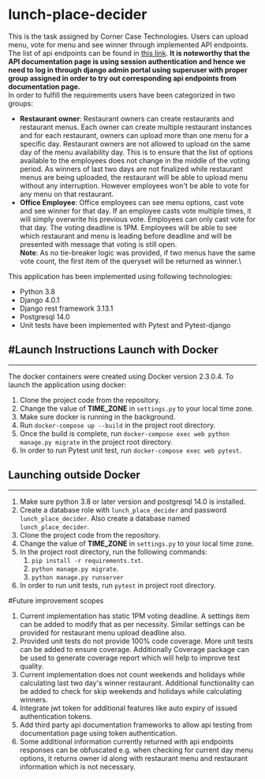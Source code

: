 # lunch-place-decider
This is the task assigned by Corner Case Technologies. Users can upload menu, vote for menu and see winner through 
implemented API endpoints. The list of api endpoints can be found in [this link](http://127.0.0.1:8000/api-docs/). 
**It is noteworthy that the API documentation page is using session authentication and hence we need to log in through 
django admin portal using superuser with proper group assigned in order to try out corresponding api endpoints from 
documentation page.**  
In order to fulfill the requirements users have been categorized in two groups: 
- **Restaurant owner**: Restaurant owners can create restaurants and restaurant menus. Each owner can create multiple 
restaurant instances and for each restaurant, owners can upload more than one menu for a specific day. Restaurant owners
are not allowed to upload  on the same day of the menu availability day. This is to ensure that the list of options 
available to the employees does not change in the middle of the voting period. As winners of last two days are not 
finalized while restaurant menus are being uploaded, the restaurant will be able to upload menu without any interruption.
However employees won't be able to vote for any menu on that restaurant. 
- **Office Employee**: Office employees can see menu options, cast vote and see winner for that day. If an employee
casts vote multiple times, it will simply overwrite his previous vote. Employees can only cast vote for that day. 
The voting deadline is 1PM. Employees will be able to see which restaurant and menu is leading before deadline and will
be presented with message that voting is still open.\
**Note**: As no tie-breaker logic was provided, if two menus have the same vote count, the first item of the queryset 
will be returned as winner.\

This application has been implemented using following technologies:
- Python 3.8
- Django 4.0.1
- Django rest framework 3.13.1
- Postgresql 14.0
- Unit tests have been implemented with Pytest and Pytest-django

#Launch Instructions
Launch with Docker
---------------------
--------------------
The docker containers were created using Docker version 2.3.0.4. To launch the application 
using docker:
1. Clone the project code from the repository.
2. Change the value of **TIME_ZONE** in `settings.py` to your local time zone.
3. Make sure docker is running in the background.
4. Run ``docker-compose up --build`` in the project root directory.
5. Once the build is complete, run ``docker-compose exec web python manage.py migrate`` in
the project root directory.
6. In order to run Pytest unit test, run ``docker-compose exec web pytest``.

Launching outside Docker
----------------------------
---------------------------
1. Make sure python 3.8 or later version and postgresql 14.0 is installed.
2. Create a database role with ``lunch_place_decider`` and password ``lunch_place_decider``. 
Also create a database named `lunch_place_decider`.
3. Clone the project code from the repository.
4. Change the value of **TIME_ZONE** in `settings.py` to your local time zone.
5. In the project root directory, run the following commands:
    1. ``pip install -r requirements.txt``.
    2. ``python manage.py migrate``.
    3. ``python manage.py runserver``
6. In order to run unit tests, run ``pytest`` in project root directory.

#Future improvement scopes
1. Current implementation has static 1PM voting deadline. A settings item can be added to modify that as per necessity.
Similar settings can be provided for restaurant menu upload deadline also.
2. Provided unit tests do not provide 100% code coverage. More unit tests can be added to ensure coverage. Additionally
Coverage package can be used to generate coverage report which will help to improve test quality.
3. Current implementation does not count weekends and holidays while calculating last two day's winner restaurant. 
Additional functionality can be added to check for skip weekends and holidays while calculating winners.
4. Integrate jwt token for additional features like auto expiry of issued authentication tokens.
5. Add third party api documentation frameworks to allow api testing from documentation page using token authentication.
6. Some additional information currently returned with api endpoints responses can be obfuscated e.g. when checking for 
current day menu options, it returns owner id along with restaurant menu and restaurant information which is not 
necessary.

 